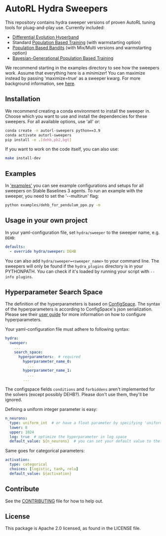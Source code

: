 # AutoRL Hydra Sweepers

This repository contains hydra sweeper versions of proven AutoRL tuning tools for pluag-and-play use. 
Currently included:
- [Differential Evolution Hyperband](https://arxiv.org/pdf/2105.09821.pdf)
- Standard [Population Based Training](https://arxiv.org/pdf/1711.09846.pdf) (with warmstarting option)
- [Population Based Bandits](https://arxiv.org/pdf/2002.02518.pdf) (with Mix/Multi versions and warmstarting option)
- [Bayesian-Generational Population Based Training](https://arxiv.org/pdf/2207.09405v1.pdf)

We recommend starting in the examples directory to see how the sweepers work.
Assume that everything here is a *minimizer*! You can maximize instead by passing 'maximize=true' as a sweeper kwarg.
For more background information, see [here](docs/index.md).

## Installation
We recommend creating a conda environment to install the sweeper in. Choose which you want to use and install the dependencies for these sweepers. For all available options, use 'all' or:
```bash
conda create -n autorl-sweepers python==3.9
conda activate autorl-sweepers
pip install -e .[dehb,pb2,bgt]
```

If you want to work on the code itself, you can also use:
```bash
make install-dev
```

## Examples
In ['examples'](examples) you can see example configurations and setups for all sweepers on Stable Baselines 3 agents.
To run an example with the sweeper, you need to set the '--multirun' flag:
```bash
python examples/dehb_for_pendulum_ppo.py -m
```

## Usage in your own project
In your yaml-configuration file, set `hydra/sweeper` to the sweeper name, e.g. `DEHB`:
```yaml
defaults:
  - override hydra/sweeper: DEHB
```
You can also add `hydra/sweeper=<sweeper_name>` to your command line.
The sweepers will only be found if the `hydra_plugins` directory is in your PYTHONPATH. You can check if it's loaded by running your script with `--info plugins`.

## Hyperparameter Search Space
The definition of the hyperparameters is based on [ConfigSpace](https://github.com/automl/ConfigSpace/).
The syntax of the hyperparameters is according to ConfigSpace's json serialization.
Please see their [user guide](https://automl.github.io/ConfigSpace/master/User-Guide.html)
for more information on how to configure hyperparameters.

Your yaml-configuration file must adhere to following syntax:
```yaml
hydra:
  sweeper:
    ...
    search_space:
      hyperparameters:  # required
        hyperparameter_name_0:
          ...
        hyperparameter_name_1:
          ...
        ...

```
The configspace fields `conditions` and `forbiddens` aren't implemented for the solvers (except possibly DEHB?). Please don't use them, they'll be ignored.

Defining a uniform integer parameter is easy:
```yaml
n_neurons:
  type: uniform_int  # or have a float parameter by specifying 'uniform_float'
  lower: 8
  upper: 1024
  log: true  # optimize the hyperparameter in log space
  default_value: ${n_neurons}  # you can set your default value to the one normally used in your config
```
Same goes for categorical parameters:
```yaml
activation:
  type: categorical
  choices: [logistic, tanh, relu]
  default_value: ${activation}
```

## Contribute
See the [CONTRIBUTING](CONTRIBUTING.md) file for how to help out.

## License
This package is Apache 2.0 licensed, as found in the LICENSE file.